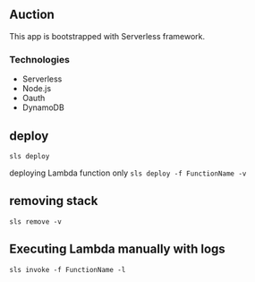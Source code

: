 ## Auction

This app is bootstrapped with Serverless framework.

### Technologies

- Serverless
- Node.js
- Oauth
- DynamoDB

## deploy

`sls deploy`

deploying Lambda function only
`sls deploy -f FunctionName -v`

## removing stack

`sls remove -v`

## Executing Lambda manually with logs

`sls invoke -f FunctionName -l`
